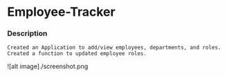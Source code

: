 # Employee-Tracker



### Description 

    Created an Application to add/view employees, departments, and roles. Created a function to updated employee roles. 


![alt image]./screenshot.png
